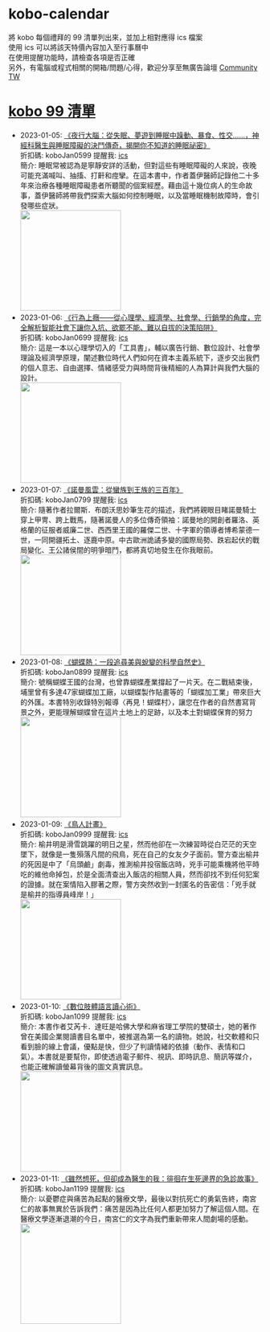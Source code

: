 # kobo-calendar
將 kobo 每個禮拜的 99 清單列出來，並加上相對應得 ics 檔案  
使用 ics 可以將該天特價內容加入至行事曆中  
在使用提醒功能時，請檢查各項是否正確  
另外，有電腦或程式相關的開箱/問題/心得，歡迎分享至無廣告論壇 [Community TW](https://community.tw)

# [kobo 99 清單](https://www.kobo.com/zh/blog/一週99書單-急診室裡-什麼都有可能發生-1-5-1-11)
- 2023-01-05: [《夜行大腦：從失眠、夢遊到睡眠中躁動、暴食、性交……，神經科醫生與睡眠障礙的決鬥傳奇，揭開你不知道的睡眠祕密》](https://www.kobo.com/tw/zh/ebook/fvq68JxSTTGrIpZ-ZodOfg)  
  折扣碼: koboJan0599 提醒我: [ics](ics/kobo-calendar-2023-01-05.ics)  
  簡介: 睡眠常被認為是寧靜安詳的活動，但對這些有睡眠障礙的人來說，夜晚可能充滿喊叫、抽搐、打鼾和痙攣。在這本書中，作者蓋伊醫師記錄他二十多年來治療各種睡眠障礙患者所聽聞的個案經歷。藉由這十幾位病人的生命故事，蓋伊醫師將帶我們探索大腦如何控制睡眠，以及當睡眠機制故障時，會引發哪些症狀。  
  <img width="200" src="https://news.objects.frb.io/transforms/bookcoversfb/693524/夜行大腦_9b7caa11f5ab43e798472d7a3a255437.jpg">
- 2023-01-06: [《行為上癮——從心理學、經濟學、社會學、行銷學的角度，完全解析智能社會下讓你入坑、欲罷不能、難以自拔的決策陷阱》](https://www.kobo.com/tw/zh/ebook/ElaF2ynb6zCc4Z2FxgEqmw)  
  折扣碼: koboJan0699 提醒我: [ics](ics/kobo-calendar-2023-01-06.ics)  
  簡介: 這是一本以心理學切入的「工具書」，輔以廣告行銷、數位設計、社會學理論及經濟學原理，闡述數位時代人們如何在資本主義系統下，逐步交出我們的個人意志、自由選擇、情緒感受力與時間背後精細的人為算計與我們大腦的設計。  
  <img width="200" src="https://news.objects.frb.io/transforms/bookcoversfb/693526/行為上癮——從心理學、經濟學、社會學、行銷學的角度，完全解析智能社會下讓你入坑、欲罷不能、難以自拔的決策陷阱_9b7caa11f5ab43e798472d7a3a255437.jpg">
- 2023-01-07: [《諾曼風雲：從蠻族到王族的三百年》](https://www.kobo.com/tw/zh/ebook/qd4nuJ_d-zGWVAFLEDeUOA)  
  折扣碼: koboJan0799 提醒我: [ics](ics/kobo-calendar-2023-01-07.ics)  
  簡介: 隨著作者拉爾斯．布朗沃思妙筆生花的描述，我們將親眼目睹諾曼騎士穿上甲冑、跨上戰馬，隨著諾曼人的多位傳奇領袖：諾曼地的開創者羅洛、英格蘭的征服者威廉二世、西西里王國的羅傑二世、十字軍的領導者博希蒙德一世，一同開疆拓土、逐鹿中原。中古歐洲詭譎多變的國際局勢、跌宕起伏的戰局變化、王公諸侯間的明爭暗鬥，都將真切地發生在你我眼前。  
  <img width="200" src="https://news.objects.frb.io/transforms/bookcoversfb/693527/諾曼風雲：從蠻族到王族的三百年_9b7caa11f5ab43e798472d7a3a255437.jpg">
- 2023-01-08: [《蝴蝶熱：一段追尋美與蛻變的科學自然史》](https://www.kobo.com/tw/zh/ebook/GJinKIRzuDKj_cZ5YPG18Q)  
  折扣碼: koboJan0899 提醒我: [ics](ics/kobo-calendar-2023-01-08.ics)  
  簡介: 號稱蝴蝶王國的台灣，也曾靠蝴蝶產業撐起了一片天。在二戰結束後，埔里曾有多達47家蝴蝶加工廠，以蝴蝶製作貼畫等的「蝴蝶加工業」帶來巨大的外匯。本書特別收錄特別報導〈再見！蝴蝶村〉，讓您在作者的自然書寫背景之外，更能理解蝴蝶曾在這片土地上的足跡，以及本土對蝴蝶保育的努力  
  <img width="200" src="https://news.objects.frb.io/transforms/bookcoversfb/693528/蝴蝶熱：一段追尋美與蛻變的科學自然史_9b7caa11f5ab43e798472d7a3a255437.jpg">
- 2023-01-09: [《鳥人計畫》](https://www.kobo.com/tw/zh/ebook/DgXPTaJBADW6VdS6hlfV1w)  
  折扣碼: koboJan0999 提醒我: [ics](ics/kobo-calendar-2023-01-09.ics)  
  簡介: 榆井明是滑雪跳躍的明日之星，然而他卻在一次練習時從白茫茫的天空墜下，就像是一隻殞落凡間的飛鳥，死在自己的女友夕子面前。警方查出榆井的死因是中了「烏頭鹼」劇毒，推測榆井投宿飯店時，兇手可能乘機將他平時吃的維他命掉包，於是全面清查出入飯店的相關人員，然而卻找不到任何犯案的證據。就在案情陷入膠著之際，警方突然收到一封匿名的告密信：「兇手就是榆井的指導員峰岸！」  
  <img width="200" src="https://news.objects.frb.io/transforms/bookcoversfb/693529/鳥人計畫_9b7caa11f5ab43e798472d7a3a255437.jpg">
- 2023-01-10: [《數位肢體語言讀心術》](https://www.kobo.com/tw/zh/ebook/qnbim6wRkDGax9_UgA_5HQ)  
  折扣碼: koboJan1099 提醒我: [ics](ics/kobo-calendar-2023-01-10.ics)  
  簡介: 本書作者艾芮卡．達旺是哈佛大學和麻省理工學院的雙碩士，她的著作曾在美國企業閱讀書目名單中，被推選為第一名的讀物。她說，社交軟體和只看到臉的線上會議，優點是快，但少了判讀情緒的依據（動作、表情和口氣）。本書就是要幫你，即使透過電子郵件、視訊、即時訊息、簡訊等媒介，也能正確解讀螢幕背後的圖文真實訊息。  
  <img width="200" src="https://news.objects.frb.io/transforms/bookcoversfb/693530/數位肢體語言讀心術_9b7caa11f5ab43e798472d7a3a255437.jpg">
- 2023-01-11: [《雖然想死，但卻成為醫生的我：徘徊在生死邊界的急診故事》](https://www.kobo.com/tw/zh/ebook/r5i9u_8Suz-wp9WDb4o63g)  
  折扣碼: koboJan1199 提醒我: [ics](ics/kobo-calendar-2023-01-11.ics)  
  簡介: 以憂鬱症與痛苦為起點的醫療文學，最後以對抗死亡的勇氣告終，南宮仁的故事無異於告訴我們：痛苦是因為比任何人都更加努力了解這個人間。在醫療文學逐漸退潮的今日，南宮仁的文字為我們重新帶來人間劇場的感動。  
  <img width="200" src="https://news.objects.frb.io/transforms/bookcoversfb/693531/雖然想死，但卻成為醫生的我：徘徊在生死邊界的急診故事_9b7caa11f5ab43e798472d7a3a255437.jpg">
